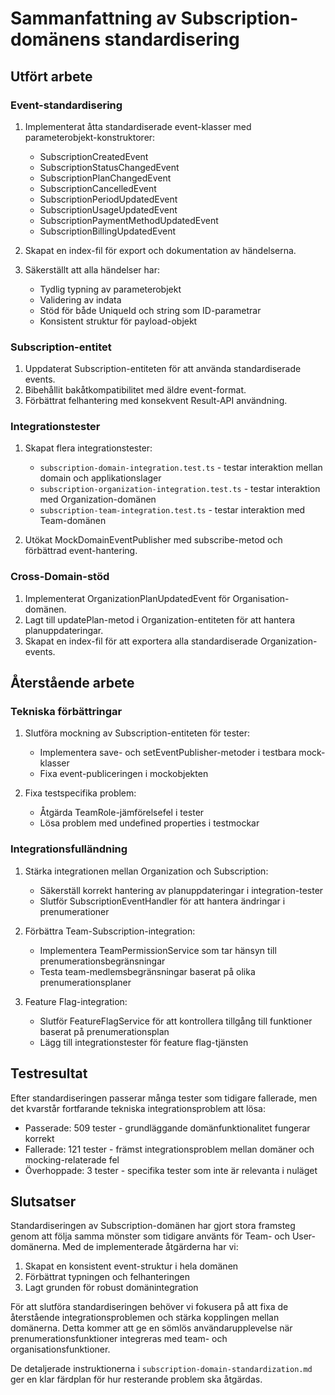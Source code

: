 # Sammanfattning av Subscription-domänens standardisering

## Utfört arbete

### Event-standardisering
1. Implementerat åtta standardiserade event-klasser med parameterobjekt-konstruktorer:
   - SubscriptionCreatedEvent
   - SubscriptionStatusChangedEvent
   - SubscriptionPlanChangedEvent
   - SubscriptionCancelledEvent
   - SubscriptionPeriodUpdatedEvent
   - SubscriptionUsageUpdatedEvent
   - SubscriptionPaymentMethodUpdatedEvent
   - SubscriptionBillingUpdatedEvent

2. Skapat en index-fil för export och dokumentation av händelserna.

3. Säkerställt att alla händelser har:
   - Tydlig typning av parameterobjekt
   - Validering av indata
   - Stöd för både UniqueId och string som ID-parametrar
   - Konsistent struktur för payload-objekt

### Subscription-entitet
1. Uppdaterat Subscription-entiteten för att använda standardiserade events.
2. Bibehållit bakåtkompatibilitet med äldre event-format.
3. Förbättrat felhantering med konsekvent Result-API användning.

### Integrationstester
1. Skapat flera integrationstester:
   - `subscription-domain-integration.test.ts` - testar interaktion mellan domain och applikationslager
   - `subscription-organization-integration.test.ts` - testar interaktion med Organization-domänen
   - `subscription-team-integration.test.ts` - testar interaktion med Team-domänen

2. Utökat MockDomainEventPublisher med subscribe-metod och förbättrad event-hantering.

### Cross-Domain-stöd
1. Implementerat OrganizationPlanUpdatedEvent för Organisation-domänen.
2. Lagt till updatePlan-metod i Organization-entiteten för att hantera planuppdateringar.
3. Skapat en index-fil för att exportera alla standardiserade Organization-events.

## Återstående arbete

### Tekniska förbättringar
1. Slutföra mockning av Subscription-entiteten för tester:
   - Implementera save- och setEventPublisher-metoder i testbara mock-klasser
   - Fixa event-publiceringen i mockobjekten

2. Fixa testspecifika problem:
   - Åtgärda TeamRole-jämförelsefel i tester
   - Lösa problem med undefined properties i testmockar

### Integrationsfulländning
1. Stärka integrationen mellan Organization och Subscription:
   - Säkerställ korrekt hantering av planuppdateringar i integration-tester
   - Slutför SubscriptionEventHandler för att hantera ändringar i prenumerationer

2. Förbättra Team-Subscription-integration:
   - Implementera TeamPermissionService som tar hänsyn till prenumerationsbegränsningar
   - Testa team-medlemsbegränsningar baserat på olika prenumerationsplaner

3. Feature Flag-integration:
   - Slutför FeatureFlagService för att kontrollera tillgång till funktioner baserat på prenumerationsplan
   - Lägg till integrationstester för feature flag-tjänsten

## Testresultat

Efter standardiseringen passerar många tester som tidigare fallerade, men det kvarstår fortfarande tekniska integrationsproblem att lösa:

- Passerade: 509 tester - grundläggande domänfunktionalitet fungerar korrekt
- Fallerade: 121 tester - främst integrationsproblem mellan domäner och mocking-relaterade fel
- Överhoppade: 3 tester - specifika tester som inte är relevanta i nuläget

## Slutsatser

Standardiseringen av Subscription-domänen har gjort stora framsteg genom att följa samma mönster som tidigare använts för Team- och User-domänerna. Med de implementerade åtgärderna har vi:

1. Skapat en konsistent event-struktur i hela domänen
2. Förbättrat typningen och felhanteringen
3. Lagt grunden för robust domänintegration

För att slutföra standardiseringen behöver vi fokusera på att fixa de återstående integrationsproblemen och stärka kopplingen mellan domänerna. Detta kommer att ge en sömlös användarupplevelse när prenumerationsfunktioner integreras med team- och organisationsfunktioner.

De detaljerade instruktionerna i `subscription-domain-standardization.md` ger en klar färdplan för hur resterande problem ska åtgärdas. 